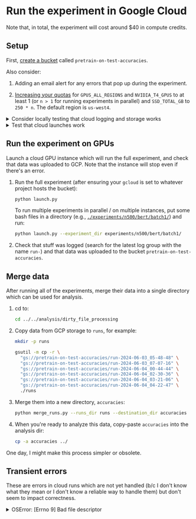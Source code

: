 # Run the experiment in Google Cloud

Note that, in total, the experiment will cost around $40 in compute credits.


## Setup

First, [create a bucket](https://cloud.google.com/storage/docs/creating-buckets) called
`pretrain-on-test-accuracies`.

Also consider:

1. Adding an email alert for any errors that pop up during the experiment.

2. [Increasing your quotas](https://console.cloud.google.com/iam-admin/quotas) for
   `GPUS_ALL_REGIONS` and `NVIDIA_T4_GPUS` to at least 1 (or `n > 1` for running
   experiments in parallel) and `SSD_TOTAL_GB` to `250 * n`. The default region is
   `us-west4`.


<details>
<summary>Consider locally testing that cloud logging and storage works</summary>

Run a mini experiment on your computer and check that data was uploaded to GCP.

1. Install the `gcp` requirements (at the repo root):

   ```bash
   python -m pip install ".[gcp]"
   ```

2. From the repo root, run the mini CPU test (after ensuring your `gcloud` is set to
   whatever project hosts the bucket):

   ```bash
   PRETRAIN_ON_TEST_CLOUD_PROVIDER="gcp" \
   PRETRAIN_ON_TEST_BUCKET_NAME="pretrain-on-test-accuracies" \
   ./experiment_mini.sh
   ```

3. Check that stuff was logged (search for the latest log group with the name `run-`)
   and that data was uploaded to the bucket `pretrain-on-test-accuracies`.

</details>

<details>
<summary>Test that cloud launches work</summary>

Launch a cloud instance which will run a mini experiment, and check that data was
uploaded to GCP. Note that the instance will stop even if there's an error.

1. Run the mini CPU test (after ensuring your `gcloud` is set to whatever project hosts
   the bucket):

   ```bash
   python launch.py --is_cpu_test
   ```

2. Check that stuff was logged (search for the latest log group with the name `run-`)
   and that data was uploaded to the bucket `pretrain-on-test-accuracies`.

3. Consider deleting these logs:

   ```bash
   python delete_old_test_logs.py
   ```

</details>

## Run the experiment on GPUs

Launch a cloud GPU instance which will run the full experiment, and check that data was
uploaded to GCP. Note that the instance will stop even if there's an error.

1. Run the full experiment (after ensuring your `gcloud` is set to whatever project
   hosts the bucket):

   ```bash
   python launch.py
   ```

   To run multiple experiments in parallel / on multiple instances, put some bash files
   in a directory (e.g.,
   [`./experiments/n500/bert/batch1/`](./experiments/n500/bert/batch1/)) and run:

   ```bash
   python launch.py --experiment_dir experiments/n500/bert/batch1/
   ```

2. Check that stuff was logged (search for the latest log group with the name `run-`)
   and that data was uploaded to the bucket `pretrain-on-test-accuracies`.


## Merge data

After running all of the experiments, merge their data into a single directory which can
be used for analysis. 

1. cd to:

   ```bash
   cd ../../analysis/dirty_file_processing
   ```

2. Copy data from GCP storage to `runs`, for example:

   ```bash
   mkdir -p runs
   ```

   ```bash
   gsutil -m cp -r \
     "gs://pretrain-on-test-accuracies/run-2024-06-03_05-48-48" \
     "gs://pretrain-on-test-accuracies/run-2024-06-03_07-07-16" \
     "gs://pretrain-on-test-accuracies/run-2024-06-04_00-44-44" \
     "gs://pretrain-on-test-accuracies/run-2024-06-04_02-30-36" \
     "gs://pretrain-on-test-accuracies/run-2024-06-04_03-21-06" \
     "gs://pretrain-on-test-accuracies/run-2024-06-04_04-22-47" \
     ./runs
   ```

3. Merge them into a new directory, `accuracies`:

   ```bash
   python merge_runs.py --runs_dir runs --destination_dir accuracies
   ```

4. When you're ready to analyze this data, copy-paste `accuracies` into the analysis
   dir:

   ```bash
   cp -a accuracies ../
   ```

One day, I might make this process simpler or obsolete.


## Transient errors

These are errors in cloud runs which are not yet handled (b/c I don't know what they
mean or I don't know a reliable way to handle them) but don't seem to impact
correctness.

<details>
<summary>OSError: [Errno 9] Bad file descriptor</summary>

[Link](https://console.cloud.google.com/errors/detail/COfTgoi5qYyDUg?project=virtual-equator-423819-v6).

This error was raised when attempting to upload local CSVs to the bucket. Strange b/c
all of the CSVs were correctly uploaded, and it happened once in 50 calls across
independent runs.

If you see this, double check that the CSVs for that dataset were uploaded correctly,
and then trigger another experiment run excluding that dataset.

</details>
